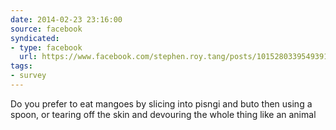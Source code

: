 ```yaml
---
date: 2014-02-23 23:16:00
source: facebook
syndicated:
- type: facebook
  url: https://www.facebook.com/stephen.roy.tang/posts/10152803395493912
tags:
- survey
---
```


Do you prefer to eat mangoes by slicing into pisngi and buto then using a spoon, or tearing off the skin and devouring the whole thing like an animal
